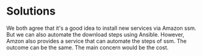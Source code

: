# Solutions 
We both agree that it's a good idea to install new services via Amazon ssm. But we can also automate the download steps using Ansible.
However, Amzon also provides a service that can automate the steps of ssm. The outcome can be the same. The main concern would be the cost.
